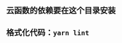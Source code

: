 <!--
 * @Description: yu
 * @Author: luckymiaow
 * @Date: 2023-05-20 19:45:52
 * @LastEditors: Please set LastEditors
-->
<!--
 * @Description: 
 * @Author: luckymiaow
 * @Date: 2023-05-17 17:33:27
 * @LastEditors: luckymiaow
-->

## 云函数的依赖要在这个目录安装


## 格式化代码：` yarn lint `